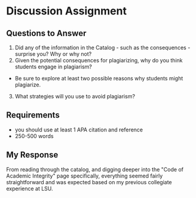 # Discussion Assignment

## Questions to Answer
1. Did any of the information in the Catalog - such as the consequences - surprise you? Why or why not?
2. Given the potential consequences for plagiarizing, why do you think students engage in plagiarism?
  - Be sure to explore at least two possible reasons why students might plagiarize.
3. What strategies will you use to avoid plagiarism?

## Requirements 
- you should use at least 1 APA citation and reference
- 250-500 words

## My Response

From reading through the catalog, and digging deeper into the "Code of Academic Integrity" page specifically, everything seemed fairly straightforward and was expected based on my previous collegiate experience at LSU.
